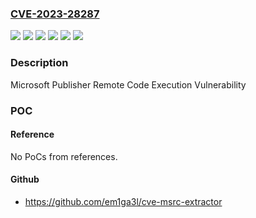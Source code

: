 ### [CVE-2023-28287](https://cve.mitre.org/cgi-bin/cvename.cgi?name=CVE-2023-28287)
![](https://img.shields.io/static/v1?label=Product&message=Microsoft%20365%20Apps%20for%20Enterprise&color=blue)
![](https://img.shields.io/static/v1?label=Product&message=Microsoft%20Office&color=blue)
![](https://img.shields.io/static/v1?label=Product&message=Microsoft%20Publisher&color=blue)
![](https://img.shields.io/static/v1?label=Version&message=16.0.0%3C%2016.0.5391.1000%20&color=brighgreen)
![](https://img.shields.io/static/v1?label=Version&message=16.0.1%3C%20https%3A%2F%2Faka.ms%2FOfficeSecurityReleases%20&color=brighgreen)
![](https://img.shields.io/static/v1?label=Vulnerability&message=Remote%20Code%20Execution&color=brighgreen)

### Description

Microsoft Publisher Remote Code Execution Vulnerability

### POC

#### Reference
No PoCs from references.

#### Github
- https://github.com/em1ga3l/cve-msrc-extractor

